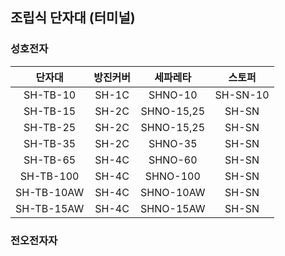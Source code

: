
## 조립식 단자대 (터미널)
### 성호전자
|단자대|방진커버|세파레타|스토퍼|
|:---:|:---:|:---:|:---:|
|SH-TB-10|SH-1C|SHNO-10|SH-SN-10|
|SH-TB-15|SH-2C|SHNO-15,25|SH-SN|
|SH-TB-25|SH-2C|SHNO-15,25|SH-SN|
|SH-TB-35|SH-2C|SHNO-35|SH-SN|
|SH-TB-65|SH-4C|SHNO-60|SH-SN|
|SH-TB-100|SH-4C|SHNO-100|SH-SN|
|SH-TB-10AW|SH-4C|SHNO-10AW|SH-SN|
|SH-TB-15AW|SH-4C|SHNO-15AW|SH-SN|

### 전오전자자

